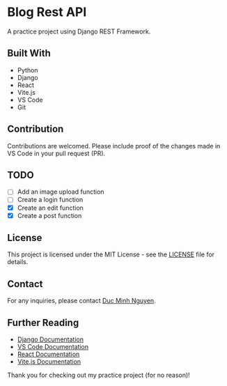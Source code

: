 # Blog Rest API

A practice project using Django REST Framework.

## Built With

- Python
- Django
- React
- Vite.js
- VS Code
- Git


## Contribution

Contributions are welcomed. Please include proof of the changes made in VS Code in your pull request (PR).

## TODO

- [ ] Add an image upload function
- [ ] Create a login function
- [x] Create an edit function
- [x] Create a post function

## License

This project is licensed under the MIT License - see the [LICENSE](https://github.com/ducoday12345/djangogirls/blob/main/LICENSE) file for details.


## Contact

For any inquiries, please contact [Duc Minh Nguyen](mailto:ducoday12345@gmail.com).

## Further Reading

- [Django Documentation](https://docs.djangoproject.com/en/)
- [VS Code Documentation](https://code.visualstudio.com/docs)
- [React Documentation](https://legacy.reactjs.org/docs/getting-started.html)
- [Vite.js Documentation](https://vitejs.dev/guide/)

Thank you for checking out my practice project (for no reason)!
